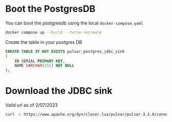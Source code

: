 
# Boot the PostgresDB

You can boot the postgresdb using the local `docker-compose.yaml`

```bash
docker compose up --build --force-recreate
```

Create the table in your postgres DB

```sql
CREATE TABLE IF NOT EXISTS pulsar_postgres_jdbc_sink
(
    ID SERIAL PRIMARY KEY,
    NAME VARCHAR(255) NOT NULL
);
```

# Download the JDBC sink

Valid url as of 2/07/2023

```bash
curl -L https://www.apache.org/dyn/closer.lua/pulsar/pulsar-3.3.0/connectors/pulsar-io-jdbc-postgres-3.3.0.nar\?action\=download -o pulsar-io-jdbc-postgres-3.3.0.nar
```
